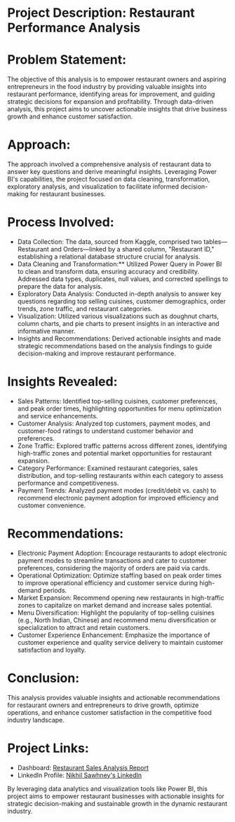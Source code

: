 # Project Description: Restaurant Performance Analysis

# Problem Statement:
The objective of this analysis is to empower restaurant owners and aspiring entrepreneurs in the food industry by providing valuable insights into restaurant performance, identifying areas for improvement, and guiding strategic decisions for expansion and profitability. Through data-driven analysis, this project aims to uncover actionable insights that drive business growth and enhance customer satisfaction.

# Approach:
The approach involved a comprehensive analysis of restaurant data to answer key questions and derive meaningful insights. Leveraging Power BI's capabilities, the project focused on data cleaning, transformation, exploratory analysis, and visualization to facilitate informed decision-making for restaurant businesses.

# Process Involved:
* Data Collection: The data, sourced from Kaggle, comprised two tables—Restaurant and Orders—linked by a shared column, "Restaurant ID," establishing a relational database structure crucial for analysis.
* Data Cleaning and Transformation:** Utilized Power Query in Power BI to clean and transform data, ensuring accuracy and credibility. Addressed data types, duplicates, null values, and corrected spellings to prepare the data for analysis.
* Exploratory Data Analysis: Conducted in-depth analysis to answer key questions regarding top selling cuisines, customer demographics, order trends, zone traffic, and restaurant categories.
* Visualization: Utilized various visualizations such as doughnut charts, column charts, and pie charts to present insights in an interactive and informative manner.
* Insights and Recommendations: Derived actionable insights and made strategic recommendations based on the analysis findings to guide decision-making and improve restaurant performance.

# Insights Revealed:
* Sales Patterns: Identified top-selling cuisines, customer preferences, and peak order times, highlighting opportunities for menu optimization and service enhancements.
* Customer Analysis: Analyzed top customers, payment modes, and customer-food ratings to understand customer behavior and preferences.
* Zone Traffic: Explored traffic patterns across different zones, identifying high-traffic zones and potential market opportunities for restaurant expansion.
* Category Performance: Examined restaurant categories, sales distribution, and top-selling restaurants within each category to assess performance and competitiveness.
* Payment Trends: Analyzed payment modes (credit/debit vs. cash) to recommend electronic payment adoption for improved efficiency and customer convenience.

# Recommendations:
* Electronic Payment Adoption: Encourage restaurants to adopt electronic payment modes to streamline transactions and cater to customer preferences, considering the majority of orders are paid via cards.
* Operational Optimization: Optimize staffing based on peak order times to improve operational efficiency and customer service during high-demand periods.
* Market Expansion: Recommend opening new restaurants in high-traffic zones to capitalize on market demand and increase sales potential.
* Menu Diversification: Highlight the popularity of top-selling cuisines (e.g., North Indian, Chinese) and recommend menu diversification or specialization to attract and retain customers.
* Customer Experience Enhancement: Emphasize the importance of customer experience and quality service delivery to maintain customer satisfaction and loyalty.

# Conclusion:
This analysis provides valuable insights and actionable recommendations for restaurant owners and entrepreneurs to drive growth, optimize operations, and enhance customer satisfaction in the competitive food industry landscape.

# Project Links:
* Dashboard: [Restaurant Sales Analysis Report](https://www.novypro.com/project/restaurant-sales-analysis-report-using-power-bi-power-bi)
* LinkedIn Profile: [Nikhil Sawhney's LinkedIn](https://www.linkedin.com/in/nikk996/)

By leveraging data analytics and visualization tools like Power BI, this project aims to empower restaurant businesses with actionable insights for strategic decision-making and sustainable growth in the dynamic restaurant industry.
